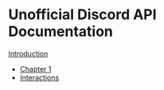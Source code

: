 # Unofficial Discord API Documentation

[Introduction](./introduction.md)

- [Chapter 1]()
- [Interactions](./interactions.md)
